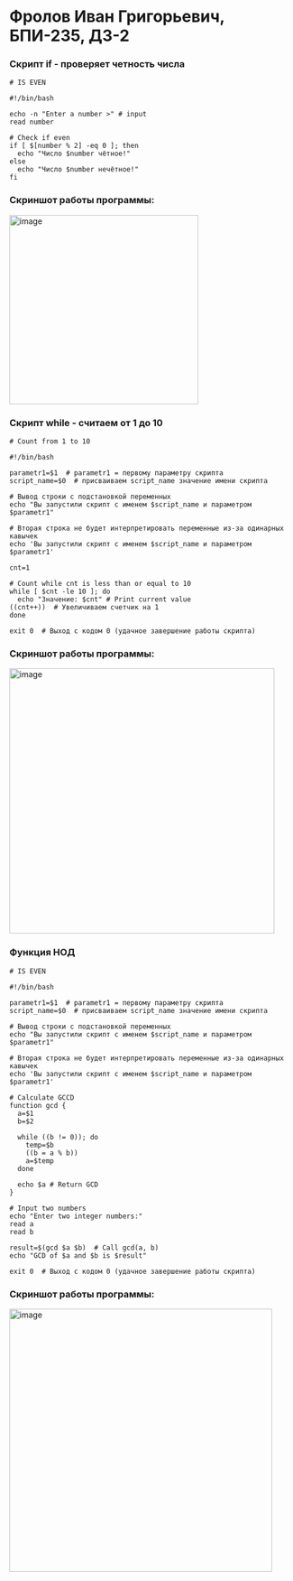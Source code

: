 # Фролов Иван Григорьевич, БПИ-235, ДЗ-2

### Скрипт if -  проверяет четность числа

```
# IS EVEN

#!/bin/bash

echo -n "Enter a number >" # input
read number

# Check if even
if [ $[number % 2] -eq 0 ]; then
  echo "Число $number чётное!"
else
  echo "Число $number нечётное!"
fi
```
### Скриншот работы программы:  
<img width="335" alt="image" src="https://github.com/user-attachments/assets/a1542d34-3643-44c2-9c19-c18c8c45056f" />

### Скрипт while - считаем от 1 до 10

```
# Count from 1 to 10

#!/bin/bash

parametr1=$1  # parametr1 = первому параметру скрипта
script_name=$0  # присваиваем script_name значение имени скрипта

# Вывод строки с подстановкой переменных
echo "Вы запустили скрипт с именем $script_name и параметром $parametr1"

# Вторая строка не будет интерпретировать переменные из-за одинарных кавычек
echo 'Вы запустили скрипт с именем $script_name и параметром $parametr1'

cnt=1

# Count while cnt is less than or equal to 10
while [ $cnt -le 10 ]; do
  echo "Значение: $cnt" # Print current value
((cnt++))  # Увеличиваем счетчик на 1
done

exit 0  # Выход с кодом 0 (удачное завершение работы скрипта)
```
### Скриншот работы программы:  
<img width="470" alt="image" src="https://github.com/user-attachments/assets/7ded09ca-c952-438d-9c2f-9be4a449a8ee" />  

### Функция НОД

```
# IS EVEN

#!/bin/bash

parametr1=$1  # parametr1 = первому параметру скрипта
script_name=$0  # присваиваем script_name значение имени скрипта

# Вывод строки с подстановкой переменных
echo "Вы запустили скрипт с именем $script_name и параметром $parametr1"

# Вторая строка не будет интерпретировать переменные из-за одинарных кавычек
echo 'Вы запустили скрипт с именем $script_name и параметром $parametr1'

# Calculate GCCD
function gcd {
  a=$1
  b=$2
  
  while ((b != 0)); do
    temp=$b
    ((b = a % b))
    a=$temp
  done
  
  echo $a # Return GCD
}

# Input two numbers
echo "Enter two integer numbers:"
read a
read b

result=$(gcd $a $b)  # Call gcd(a, b)
echo "GCD of $a and $b is $result"

exit 0  # Выход с кодом 0 (удачное завершение работы скрипта)
```

### Скриншот работы программы:  
<img width="466" alt="image" src="https://github.com/user-attachments/assets/2aee2d61-3118-4c27-b4ef-d33e9e55daf7" />  





